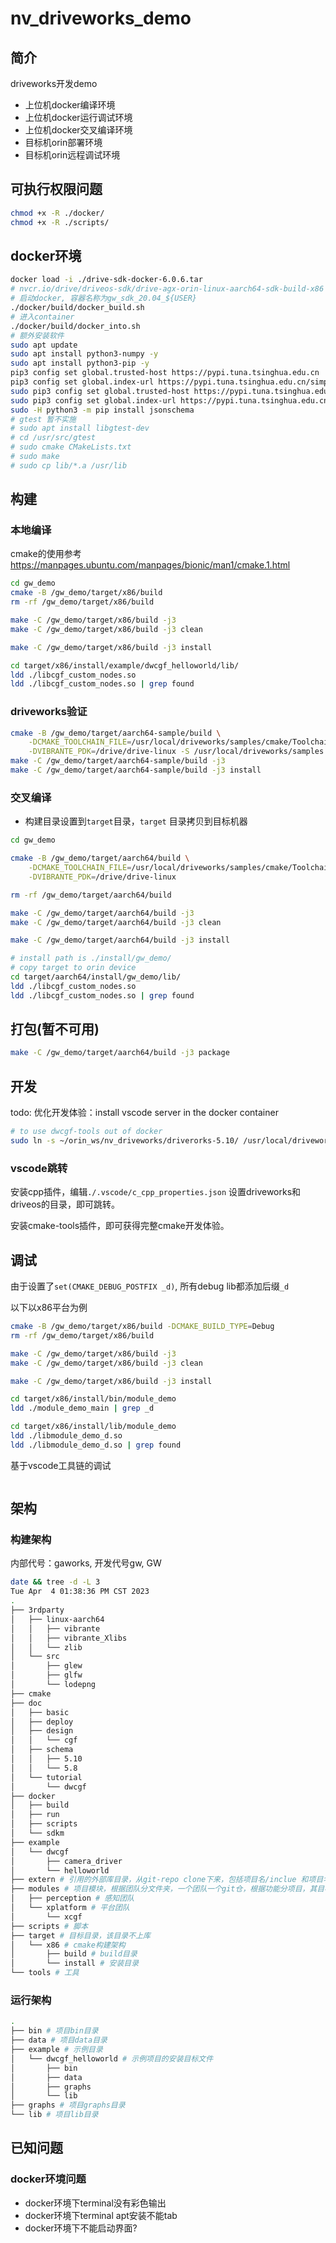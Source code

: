 # nv_driveworks_demo

## 简介

driveworks开发demo

- 上位机docker编译环境
- 上位机docker运行调试环境
- 上位机docker交叉编译环境
- 目标机orin部署环境
- 目标机orin远程调试环境

## 可执行权限问题

```sh
chmod +x -R ./docker/
chmod +x -R ./scripts/
```

## docker环境

```sh
docker load -i ./drive-sdk-docker-6.0.6.tar
# nvcr.io/drive/driveos-sdk/drive-agx-orin-linux-aarch64-sdk-build-x86   6.0.6.0-0004               2a61be9dd0a0   8 weeks ago    54.1GB
# 启动docker, 容器名称为gw_sdk_20.04_${USER}
./docker/build/docker_build.sh
# 进入container
./docker/build/docker_into.sh
# 额外安装软件
sudo apt update
sudo apt install python3-numpy -y
sudo apt install python3-pip -y
pip3 config set global.trusted-host https://pypi.tuna.tsinghua.edu.cn
pip3 config set global.index-url https://pypi.tuna.tsinghua.edu.cn/simple
sudo pip3 config set global.trusted-host https://pypi.tuna.tsinghua.edu.cn
sudo pip3 config set global.index-url https://pypi.tuna.tsinghua.edu.cn/simple
sudo -H python3 -m pip install jsonschema
# gtest 暂不实施
# sudo apt install libgtest-dev
# cd /usr/src/gtest
# sudo cmake CMakeLists.txt
# sudo make
# sudo cp lib/*.a /usr/lib
```

## 构建

### 本地编译

cmake的使用参考<https://manpages.ubuntu.com/manpages/bionic/man1/cmake.1.html>

```sh
cd gw_demo
cmake -B /gw_demo/target/x86/build
rm -rf /gw_demo/target/x86/build

make -C /gw_demo/target/x86/build -j3
make -C /gw_demo/target/x86/build -j3 clean

make -C /gw_demo/target/x86/build -j3 install

cd target/x86/install/example/dwcgf_helloworld/lib/
ldd ./libcgf_custom_nodes.so
ldd ./libcgf_custom_nodes.so | grep found
```

### driveworks验证

```sh
cmake -B /gw_demo/target/aarch64-sample/build \
    -DCMAKE_TOOLCHAIN_FILE=/usr/local/driveworks/samples/cmake/Toolchain-V5L.cmake \
    -DVIBRANTE_PDK=/drive/drive-linux -S /usr/local/driveworks/samples
make -C /gw_demo/target/aarch64-sample/build -j3
make -C /gw_demo/target/aarch64-sample/build -j3 install
```

### 交叉编译

- 构建目录设置到`target`目录，`target` 目录拷贝到目标机器

```sh
cd gw_demo

cmake -B /gw_demo/target/aarch64/build \
    -DCMAKE_TOOLCHAIN_FILE=/usr/local/driveworks/samples/cmake/Toolchain-V5L.cmake \
    -DVIBRANTE_PDK=/drive/drive-linux

rm -rf /gw_demo/target/aarch64/build

make -C /gw_demo/target/aarch64/build -j3
make -C /gw_demo/target/aarch64/build -j3 clean

make -C /gw_demo/target/aarch64/build -j3 install

# install path is ./install/gw_demo/
# copy target to orin device
cd target/aarch64/install/gw_demo/lib/
ldd ./libcgf_custom_nodes.so
ldd ./libcgf_custom_nodes.so | grep found
```

## 打包(暂不可用)

```sh
make -C /gw_demo/target/aarch64/build -j3 package
```

## 开发

todo: 优化开发体验：install vscode server in the docker container

```sh
# to use dwcgf-tools out of docker
sudo ln -s ~/orin_ws/nv_driveworks/driverorks-5.10/ /usr/local/driveworks
```

### vscode跳转

安装cpp插件，编辑`./.vscode/c_cpp_properties.json` 设置driveworks和driveos的目录，即可跳转。

安装cmake-tools插件，即可获得完整cmake开发体验。

## 调试

由于设置了`set(CMAKE_DEBUG_POSTFIX _d)`, 所有debug lib都添加后缀`_d`

以下以x86平台为例

```sh
cmake -B /gw_demo/target/x86/build -DCMAKE_BUILD_TYPE=Debug
rm -rf /gw_demo/target/x86/build

make -C /gw_demo/target/x86/build -j3
make -C /gw_demo/target/x86/build -j3 clean

make -C /gw_demo/target/x86/build -j3 install

cd target/x86/install/bin/module_demo
ldd ./module_demo_main | grep _d

cd target/x86/install/lib/module_demo
ldd ./libmodule_demo_d.so
ldd ./libmodule_demo_d.so | grep found
```

基于vscode工具链的调试

```sh

```

## 架构

### 构建架构

内部代号：gaworks, 开发代号gw, GW

```sh
date && tree -d -L 3
Tue Apr  4 01:38:36 PM CST 2023
.
├── 3rdparty
│   ├── linux-aarch64
│   │   ├── vibrante
│   │   ├── vibrante_Xlibs
│   │   └── zlib
│   └── src
│       ├── glew
│       ├── glfw
│       └── lodepng
├── cmake
├── doc
│   ├── basic
│   ├── deploy
│   ├── design
│   │   └── cgf
│   ├── schema
│   │   ├── 5.10
│   │   └── 5.8
│   └── tutorial
│       └── dwcgf
├── docker
│   ├── build
│   ├── run
│   ├── scripts
│   └── sdkm
├── example
│   └── dwcgf
│       ├── camera_driver
│       └── helloworld
├── extern # 引用的外部库目录，从git-repo clone下来，包括项目名/inclue 和项目名/lib 以及对
├── modules # 项目模块，根据团队分文件夹，一个团队一个git仓，根据功能分项目，其目标文件安装在deb顶层
│   ├── perception # 感知团队
│   └── xplatform # 平台团队
│       └── xcgf
├── scripts # 脚本
├── target # 目标目录，该目录不上库
│   └── x86 # cmake构建架构
│       ├── build # build目录
│       └── install # 安装目录
└── tools # 工具
```

### 运行架构

```sh
.
├── bin # 项目bin目录
├── data # 项目data目录
├── example # 示例目录
│   └── dwcgf_helloworld # 示例项目的安装目标文件
│       ├── bin
│       ├── data
│       ├── graphs
│       └── lib
├── graphs # 项目graphs目录
└── lib # 项目lib目录
```

## 已知问题

### docker环境问题

- docker环境下terminal没有彩色输出
- docker环境下terminal apt安装不能tab
- docker环境下不能启动界面?
